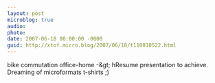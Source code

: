```yaml
---
layout: post
microblog: true
audio: 
photo: 
date: 2007-06-18 00:00:00 -0000
guid: http://xtof.micro.blog/2007/06/18/t110010522.html
---
```

bike commutation office-home -&amp;gt; hResume presentation to achieve. Dreaming of  microformats t-shirts ;)
